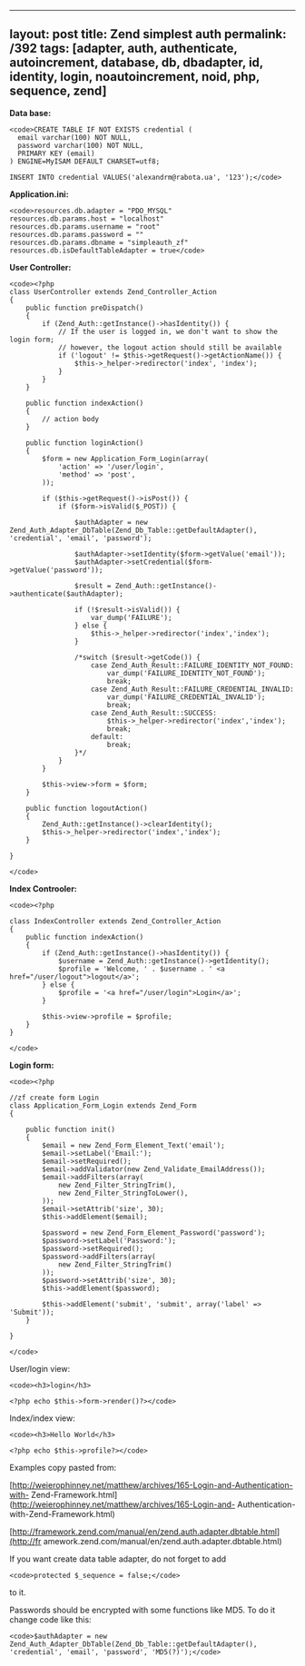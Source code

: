 ---
layout: post
title: Zend simplest auth
permalink: /392
tags: [adapter, auth, authenticate, autoincrement, database, db, dbadapter, id, identity, login, noautoincrement, noid, php, sequence, zend]
----

**Data base:**

    
    <code>CREATE TABLE IF NOT EXISTS credential (
      email varchar(100) NOT NULL,
      password varchar(100) NOT NULL,
      PRIMARY KEY (email)
    ) ENGINE=MyISAM DEFAULT CHARSET=utf8;
    
    INSERT INTO credential VALUES('alexandrm@rabota.ua', '123');</code>


**Application.ini:**

    
    <code>resources.db.adapter = "PDO_MYSQL"
    resources.db.params.host = "localhost"
    resources.db.params.username = "root"
    resources.db.params.password = ""
    resources.db.params.dbname = "simpleauth_zf"
    resources.db.isDefaultTableAdapter = true</code>


**User Controller:**

    
    <code><?php
    class UserController extends Zend_Controller_Action
    {
        public function preDispatch()
        {
            if (Zend_Auth::getInstance()->hasIdentity()) {
                // If the user is logged in, we don't want to show the login form;
                // however, the logout action should still be available
                if ('logout' != $this->getRequest()->getActionName()) {
                    $this->_helper->redirector('index', 'index');
                }
            }
        }
    
        public function indexAction()
        {
            // action body
        }
    
        public function loginAction()
        {
            $form = new Application_Form_Login(array(
                'action' => '/user/login',
                'method' => 'post',
            ));
    
            if ($this->getRequest()->isPost()) {
                if ($form->isValid($_POST)) {
    
                    $authAdapter = new Zend_Auth_Adapter_DbTable(Zend_Db_Table::getDefaultAdapter(), 'credential', 'email', 'password');
    
                    $authAdapter->setIdentity($form->getValue('email'));
                    $authAdapter->setCredential($form->getValue('password'));
    
                    $result = Zend_Auth::getInstance()->authenticate($authAdapter);
    
                    if (!$result->isValid()) {
                        var_dump('FAILURE');
                    } else {
                        $this->_helper->redirector('index','index');
                    }
    
                    /*switch ($result->getCode()) {
                        case Zend_Auth_Result::FAILURE_IDENTITY_NOT_FOUND:
                            var_dump('FAILURE_IDENTITY_NOT_FOUND');
                            break;
                        case Zend_Auth_Result::FAILURE_CREDENTIAL_INVALID:
                            var_dump('FAILURE_CREDENTIAL_INVALID');
                            break;
                        case Zend_Auth_Result::SUCCESS:
                            $this->_helper->redirector('index','index');
                            break;
                        default:
                            break;
                    }*/
                }
            }
    
            $this->view->form = $form;
        }
    
        public function logoutAction()
        {
            Zend_Auth::getInstance()->clearIdentity();
            $this->_helper->redirector('index','index');
        }
    
    }
    
    </code>


**Index Controoler:**

    
    <code><?php
    
    class IndexController extends Zend_Controller_Action
    {
        public function indexAction()
        {
            if (Zend_Auth::getInstance()->hasIdentity()) {
                $username = Zend_Auth::getInstance()->getIdentity();
                $profile = 'Welcome, ' . $username . ' <a href="/user/logout">logout</a>';
            } else {
                $profile = '<a href="/user/login">Login</a>';
            }
    
            $this->view->profile = $profile;
        }
    }
    
    </code>


**Login form:**

    
    <code><?php
    
    //zf create form Login
    class Application_Form_Login extends Zend_Form
    {
    
        public function init()
        {
            $email = new Zend_Form_Element_Text('email');
            $email->setLabel('Email:');
            $email->setRequired();
            $email->addValidator(new Zend_Validate_EmailAddress());
            $email->addFilters(array(
                new Zend_Filter_StringTrim(),
                new Zend_Filter_StringToLower(),
            ));
            $email->setAttrib('size', 30);
            $this->addElement($email);
    
            $password = new Zend_Form_Element_Password('password');
            $password->setLabel('Password:');
            $password->setRequired();
            $password->addFilters(array(
                new Zend_Filter_StringTrim()
            ));
            $password->setAttrib('size', 30);
            $this->addElement($password);
    
            $this->addElement('submit', 'submit', array('label' => 'Submit'));
        }
    
    }
    
    </code>


User/login view:

    
    <code><h3>login</h3>
    
    <?php echo $this->form->render()?></code>


Index/index view:

    
    <code><h3>Hello World</h3>
    
    <?php echo $this->profile?></code>


Examples copy pasted from:


[http://weierophinney.net/matthew/archives/165-Login-and-Authentication-with-
Zend-Framework.html](http://weierophinney.net/matthew/archives/165-Login-and-
Authentication-with-Zend-Framework.html)


[http://framework.zend.com/manual/en/zend.auth.adapter.dbtable.html](http://fr
amework.zend.com/manual/en/zend.auth.adapter.dbtable.html)


If you want create data table adapter, do not forget to add

    
    <code>protected $_sequence = false;</code>


to it.


Passwords should be encrypted with some functions like MD5. To do it change
code like this:

    
    <code>$authAdapter = new Zend_Auth_Adapter_DbTable(Zend_Db_Table::getDefaultAdapter(), 'credential', 'email', 'password', 'MD5(?)');</code>

